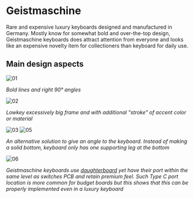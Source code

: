 # Geistmaschine

Rare and expensive luxury keyboards designed and manufactured in Germany. Mostly know for somewhat bold and over-the-top design, Geistmaschine keyboards does attract attention from everyone and looks like an expensive novelty item for collectioners than keyboard for daily use.

## Main design aspects

![01](https://user-images.githubusercontent.com/99119828/152956053-438f56b7-a1d9-4735-866c-854405551249.jpg)

_Bold lines and right 90° angles_

![02](https://user-images.githubusercontent.com/99119828/152956070-99991b32-4a14-4e3b-b1de-d0eab127992e.jpg)

_Lowkey excessively big frame and with additional "stroke" of accent color or material_

![03](https://user-images.githubusercontent.com/99119828/152956076-b9b5a8ef-c6d1-4cac-8bcd-a188dcce47be.jpg)
![05](https://user-images.githubusercontent.com/99119828/152956080-ed2d2c49-adb2-4115-80a3-fbfdfb834ee8.jpg)

_An alternative solution to give an angle to the keyboard. Instead of making a solid bottom, keyboard only has one supporting leg at the bottom_

![06](https://user-images.githubusercontent.com/99119828/152963084-815435e7-20b4-4e8f-a6c9-bd6a3377c9db.png)

_Geistmaschine keyboards use [daughterboard](https://geistmaschine.io/products/geist-daughterboard-usb-c-and-rotary-encoder) yet have their port within the same level as switches PCB and retain premium feel. Such Type C port location is more common for budget boards but this shows that this can be properly implemented even in a luxury keyboard_
